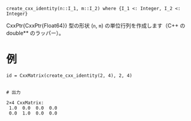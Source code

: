 ```
create_cxx_identity(n::I_1, m::I_2) where {I_1 <: Integer, I_2 <: Integer}
```

CxxPtr{CxxPtr{Float64}} 型の形状 (`n`, `m`) の単位行列を作成します（C++ の double** のラッパー）。

# 例

```jldoctest
id = CxxMatrix(create_cxx_identity(2, 4), 2, 4)


# 出力

2×4 CxxMatrix:
 1.0  0.0  0.0  0.0
 0.0  1.0  0.0  0.0
```
